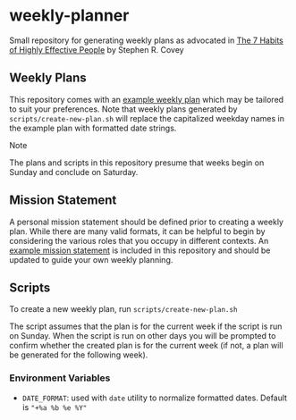 # weekly-planner
Small repository for generating weekly plans as advocated in [The 7 Habits of Highly Effective People](https://www.amazon.com/Habits-Highly-Effective-People-Powerful/dp/1982137274) by Stephen R. Covey

## Weekly Plans

This repository comes with an [example weekly plan](./plans/example.md) which may be tailored to suit your preferences. Note that weekly plans generated by `scripts/create-new-plan.sh` will replace the capitalized weekday names in the example plan with formatted date strings.

> [!NOTE]
> The plans and scripts in this repository presume that weeks begin on Sunday and conclude on Saturday.

## Mission Statement

A personal mission statement should be defined prior to creating a weekly plan. While there are many valid formats, it can be helpful to begin by considering the various roles that you occupy in different contexts. An [example mission statement](./mission-statement.md) is included in this repository and should be updated to guide your own weekly planning.

## Scripts

To create a new weekly plan, run `scripts/create-new-plan.sh`

The script assumes that the plan is for the current week if the script is run on Sunday. When the script is run on other days you will be prompted to confirm whether the created plan is for the current week (if not, a plan will be generated for the following week).

### Environment Variables

- `DATE_FORMAT`: used with `date` utility to normalize formatted dates. Default is `"+%a %b %e %Y"`
